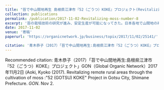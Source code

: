 ```yaml
---
title: "苔で中山間地再生 島根県江津市『52（ごうつ）KOKE』プロジェクト(Revitalizing rural areas through the cultivation of moss: 52 (GOTSU) KOKE Project, Shimane Pref."
collection: publications
permalink: /publication/2017-11-02-Revitalizing-moss-number-8
excerpt: '苔の栽培技術の研究が進み、安定生産が可能になってきた。日本各地で山間地の再生手段として、苔栽培専業農家が生まれつつある。全国に先駆け苔で町おこしを進めているのが、島根県江津市の「52（ごうつ）KOKE」プロジェクト。2012年頃スタート。当時、ドクターリセラという大阪のナチュラル化粧品会社が江津で苔の栽培に乗り出していた。これに市が注目し、新たな農業としての可能性に賭けて、苔産業での町おこしプロジェクトが発足。地元の森林組合や建材会社、農家、異業種から転身した新規就農の苔生産者が参加して、「52KOKE　PROJECT」立ち上げ。苔は栽培と山採りの2種類。栽培の技術指導には、苔の量産法の開発・指導者として知られる、日本苔技術協会（JMTA）の北川義一さんがあたった。休耕田を利用して苔畑を作り、パレットを並べて育てる。江津市の森林組合が協力し、品質管理している。メンバーは現在20人あまり。苔の販売先はB2Bが主で、造園関係業者への販売が取引の8割を占める。江津の苔は、品質の高さが評価され、アクアリウムやランドスケープ・アーティストの作品にも採用されるようになった。なかでも、｢英国チェルシーフラワーショー｣で3年連続金メダルを受けた世界的庭園デザイナーの石原和幸氏とは、苔デザインでコラボ作品まで発表している。日本国内最大の花・植物エキスポIFEXでの「52KOKE PROJECT」（2017年10月11~13日、幕張メッセ）に出展、ブースのデザインやレイアウトは、すべて地元のデザイナーとスタッフで手掛けたもの。柿の木を主体とする什器は、すべて江津の地元産で、江津から持ち込み。筆者の調査では、苔玉の購入経験率は11.7%。苔は、農薬や化学肥料を必要としない。庭に風趣を添え、都会のビルの壁面で街に潤いを与え、マンションの中にも小さなオアシス空間を作り出す。中山間地や耕作放棄地で育てられた苔が、人々に癒しを与えながら、農業者の生活や農村をも潤す。「52KOKE PROJECT」の活躍は、苔をめぐる循環的なエコロジー・エコノミーの可能性を感じさせてくれる。'
date: 2017-11-02
venue: '寄稿'
paperurl: 'https://organicnetwork.jp/business/topix/2017/11/02/25141/'

citation: '青木恭子（2017）「苔で中山間地再生:島根県江津市『52（ごうつ）KOKE』プロジェクト」GON（Global Organic Network）2017年11月2日 (Aoki, Kyoko (2017). Revitalizing remote rural areas through the cultivation of moss :"52 (GOTSU) KOKE" Project in Gotsu City, Shimane Prefecture. <i>GON</i>. Nov 2.'
---
```


Recommended citation: 青木恭子（2017）「苔で中山間地再生:島根県江津市『52（ごうつ）KOKE』プロジェクト」GON（Global Organic Network）2017年11月2日 (Aoki, Kyoko (2017). Revitalizing remote rural areas through the cultivation of moss :"52 (GOTSU) KOKE" Project in Gotsu City, Shimane Prefecture. <i>GON</i>. Nov 2.　
